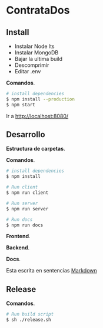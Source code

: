 # ContrataDos

## Install

- Instalar Node lts
- Instalar MongoDB
- Bajar la ultima build
- Descomprimir
- Editar .env

**Comandos**.

```bash
# install dependencies
$ npm install --production
$ npm start
```

Ir a [http://localhost:8080/](http://localhost:8080)

## Desarrollo

**Estructura de carpetas**.

**Comandos**.

```bash
# install dependencies
$ npm install

# Run client
$ npm run client

# Run server
$ npm run server

# Run docs
$ npm run docs
```

**Frontend**.

**Backend**.

**Docs**.

Esta escrita en sentencias [Markdown](https://guides.github.com/features/mastering-markdown/)

## Release

**Comandos**.

```bash
# Run build script
$ sh ./release.sh
```

